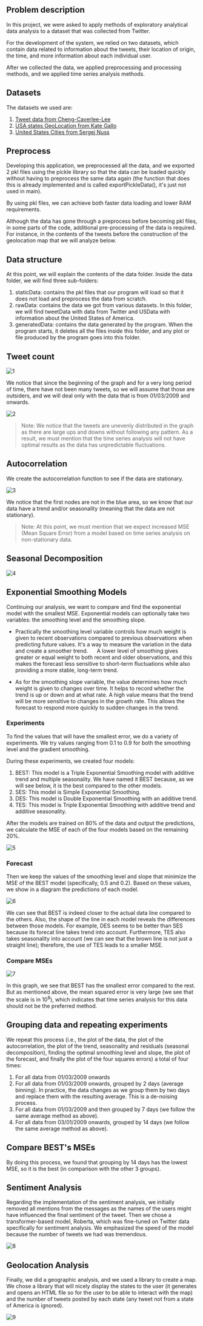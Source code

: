 ## Problem description

In this project, we were asked to apply methods of exploratory analytical data analysis to a dataset that was collected from Twitter.

For the development of the system, we relied on two datasets, which contain data related to information about the tweets, their location of origin, the time, and more information about each individual user.

After we collected the data, we applied preprocessing and processing methods, and we applied time series analysis methods.

## Datasets

The datasets we used are:

1. [Tweet data from Cheng-Caverlee-Lee](https://archive.org/details/twitter_cikm_2010)
2. [USA states GeoLocation from Kate Gallo](https://www.kaggle.com/datasets/pompelmo/usa-states-geojson)
3. [United States Cities from Sergej Nuss](https://www.kaggle.com/datasets/sergejnuss/united-states-cities-database)


## Preprocess

Developing this application, we preprocessed all the data, and we exported 2 pkl files using the pickle library so that the data can be loaded quickly without having to preprocess the same data again (the function that does this is already implemented and is called exportPickleData(), it's just not used in main).

By using pkl files, we can achieve both faster data loading and lower RAM requirements.

Although the data has gone through a preprocess before becoming pkl files, in some parts of the code, additional pre-processing of the data is required. For instance, in the contents of the tweets before the construction of the geolocation map that we will analyze below.

## Data structure

At this point, we will explain the contents of the data folder. Inside the data folder, we will find three sub-folders:

1. staticData: contains the pkl files that our program will load so that it does not load and preprocess the data from scratch.
2. rawData: contains the data we got from various datasets. In this folder, we will find tweetData with data from Twitter and USData with information about the United States of America.
3. generatedData: contains the data generated by the program. When the program starts, it deletes all the files inside this folder, and any plot or file produced by the program goes into this folder.

## Tweet count

![1](https://github.com/user-attachments/assets/630cfd0d-9daa-4527-a5a9-79f6c1941ae4)

We notice that since the beginning of the graph and for a very long period of time, there have not been many tweets, so we will assume that those are outsiders, and we will deal only with the data that is from 01/03/2009 and onwards.

![2](https://github.com/user-attachments/assets/bd32704c-7f5a-454a-b037-c5e0e1dc948e)

> Note: We notice that the tweets are unevenly distributed in the graph as there are large ups and downs without following any pattern. As a result, we must mention that the time series analysis will not have optimal results as the data has unpredictable fluctuations.

## Autocorrelation

We create the autocorrelation function to see if the data are stationary.

![3](https://github.com/user-attachments/assets/e5e318aa-3590-4859-98c1-85e8c289ec3f)

We notice that the first nodes are not in the blue area, so we know that our data have a trend and/or seasonality (meaning that the data are not stationary).

> Note: At this point, we must mention that we expect increased MSE (Mean Square Error) from a model based on time series analysis on non-stationary data.

## Seasonal Decomposition

![4](https://github.com/user-attachments/assets/15ca5ad8-cb7b-42f1-a61e-ee83c931fdfa)

## Exponential Smoothing Models

Continuing our analysis, we want to compare and find the exponential model with the smallest MSE. Exponential models can optionally take two variables: the smoothing level and the smoothing slope.

- Practically the smoothing level variable controls how much weight is given to recent observations compared to previous observations when predicting future values. It's a way to measure the variation in the data and create a smoother trend.
  
  A lower level of smoothing gives greater or equal weight to both recent and older observations, and this makes the forecast less sensitive to short-term fluctuations while also providing a more stable, long-term trend.

- As for the smoothing slope variable, the value determines how much weight is given to changes over time. It helps to record whether the trend is up or down and at what rate. A high value means that the trend will be more sensitive to changes in the growth rate. This allows the forecast to respond more quickly to sudden changes in the trend.

### Experiments

To find the values that will have the smallest error, we do a variety of experiments. We try values ranging from 0.1 to 0.9 for both the smoothing level and the gradient smoothing.

During these experiments, we created four models:

1. BEST: This model is a Triple Exponential Smoothing model with additive trend and multiple seasonality. We have named it BEST because, as we will see below, it is the best compared to the other models.
2. SES: This model is Simple Exponential Smoothing.
3. DES: This model is Double Exponential Smoothing with an additive trend.
4. TES: This model is Triple Exponential Smoothing with additive trend and additive seasonality.

After the models are trained on 80% of the data and output the predictions, we calculate the MSE of each of the four models based on the remaining 20%.

![5](https://github.com/user-attachments/assets/b74dfe38-e524-4422-9f08-3daa4b172ecb)

### Forecast

Then we keep the values of the smoothing level and slope that minimize the MSE of the BEST model (specifically, 0.5 and 0.2). Based on these values, we show in a diagram the predictions of each model.

![6](https://github.com/user-attachments/assets/da412f52-c10a-40f4-b709-a73f2ee5952c)

We can see that BEST is indeed closer to the actual data line compared to the others. Also, the shape of the line in each model reveals the differences between those models. For example, DES seems to be better than SES because its forecat line takes trend into account. Furthermore, TES also takes seasonality into account (we can see that the brown line is not just a straight line); therefore, the use of TES leads to a smaller MSE.

### Compare MSEs

![7](https://github.com/user-attachments/assets/b20333ed-32b0-4b3c-89b5-c2e950e17bf4)

In this graph, we see that BEST has the smallest error compared to the rest. But as mentioned above, the mean squared error is very large (we see that the scale is in $10^8$), which indicates that time series analysis for this data should not be the preferred method.

## Grouping data and repeating experiments

We repeat this process (i.e., the plot of the data, the plot of the autocorrelation, the plot of the trend, seasonality and residuals (seasonal decomposition), finding the optimal smoothing level and slope, the plot of the forecast, and finally the plot of the four squares errors) a total of four times:

1. For all data from 01/03/2009 onwards
2. For all data from 01/03/2009 onwards, grouped by 2 days (average binning). In practice, the data changes as we group them by two days and replace them with the resulting average. This is a de-noising process.
3. For all data from 01/03/2009 and then grouped by 7 days (we follow the same average method as above).
4. For all data from 03/01/2009 onwards, grouped by 14 days (we follow the same average method as above).

## Compare BEST's MSEs

By doing this process, we found that grouping by 14 days has the lowest MSE, so it is the best (in comparison with the other 3 groups).

## Sentiment Analysis

Regarding the implementation of the sentiment analysis, we initially removed all mentions from the messages as the names of the users might have influenced the final sentiment of the tweet. Then we chose a transformer-based model, Roberta, which was fine-tuned on Twitter data specifically for sentiment analysis. We emphasized the speed of the model because the number of tweets we had was tremendous.

![8](https://github.com/user-attachments/assets/e19fa706-5b50-4f68-ad2c-30d1a86243d1)

## Geolocation Analysis

Finally, we did a geographic analysis, and we used a library to create a map. We chose a library that will nicely display the states to the user (it generates and opens an HTML file so for the user to be able to interact with the map) and the number of tweets posted by each state (any tweet not from a state of America is ignored).

![9](https://github.com/user-attachments/assets/d21162da-3248-47d0-a2ec-47386bb64a30)
